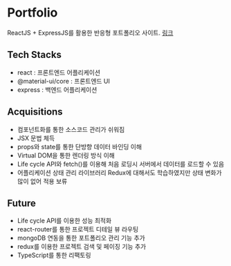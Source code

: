 # Portfolio
ReactJS + ExpressJS를 활용한 반응형 포트폴리오 사이트. [링크](https://whoisdevpeds.herokuapp.com/)

## Tech Stacks
- react : 프론트엔드 어플리케이션
- @material-ui/core : 프론트엔드 UI
- express : 백엔드 어플리케이션

## Acquisitions
- 컴포넌트화를 통한 소스코드 관리가 쉬워짐
- JSX 문법 체득
- props와 state를 통한 단방향 데이터 바인딩 이해
- Virtual DOM을 통한 렌더링 방식 이해
- Life cycle API와 fetch()를 이용해 처음 로딩시 서버에서 데이터를 로드할 수 있음
- 어플리케이션 상태 관리 라이브러리 Redux에 대해서도 학습하였지만 상태 변화가 많이 없어 적용 보류

## Future
- Life cycle API를 이용한 성능 최적화
- react-router를 통한 프로젝트 디테일 뷰 라우팅
- mongoDB 연동을 통한 포트폴리오 관리 기능 추가
- redux를 이용한 프로젝트 검색 및 페이징 기능 추가
- TypeScript를 통한 리팩토링
